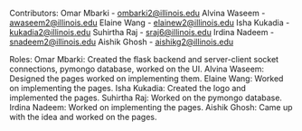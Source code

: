 Contributors:
Omar Mbarki - ombarki2@illinois.edu
Alvina Waseem - awaseem2@illinois.edu
Elaine Wang - elainew2@illinois.edu
Isha Kukadia - kukadia2@illinois.edu
Suhirtha Raj - sraj6@illinois.edu
Irdina Nadeem - snadeem2@illinois.edu
Aishik Ghosh - aishikg2@illinois.edu

Roles:
Omar Mbarki: Created the flask backend and server-client socket connections, pymongo database, worked on the UI.
Alvina Waseem: Designed the pages worked on implementing them.
Elaine Wang: Worked on implementing the pages.
Isha Kukadia: Created the logo and implemented the pages.
Suhirtha Raj: Worked on the pymongo database.
Irdina Nadeem: Worked on implementing the pages.
Aishik Ghosh: Came up with the idea and worked on the pages.
